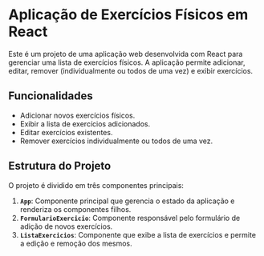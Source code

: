 # Aplicação de Exercícios Físicos em React
 
Este é um projeto de uma aplicação web desenvolvida com React para gerenciar uma lista de exercícios físicos. A aplicação permite adicionar, editar, remover (individualmente ou todos de uma vez) e exibir exercícios.
 
## Funcionalidades
 
- Adicionar novos exercícios físicos.
- Exibir a lista de exercícios adicionados.
- Editar exercícios existentes.
- Remover exercícios individualmente ou todos de uma vez.
 
## Estrutura do Projeto
 
O projeto é dividido em três componentes principais:
 
1. **`App`**: Componente principal que gerencia o estado da aplicação e renderiza os componentes filhos.
2. **`FormularioExercicio`**: Componente responsável pelo formulário de adição de novos exercícios.
3. **`ListaExercicios`**: Componente que exibe a lista de exercícios e permite a edição e remoção dos mesmos.